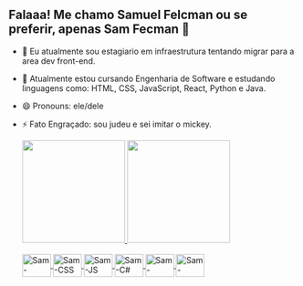 ## Falaaa! Me chamo Samuel Felcman ou se preferir, apenas Sam Fecman 👋

- 🔭 Eu atualmente sou estagiario em infraestrutura tentando migrar para a area dev front-end.
- 🌱 Atualmente estou cursando Engenharia de Software e estudando linguagens como: HTML, CSS, JavaScript, React, Python e Java.
- 😄 Pronouns: ele/dele
- ⚡ Fato Engraçado: sou judeu e sei imitar o mickey.

  <div>
    <a href="https://github.com/samfelcman">
    <img height="180em" src="https://github-readme-stats.vercel.app/api?username=samfelcman&show_icons=true&theme=tokyonight&include_all_commits=true&count_private=true"/>
    <img height="180em" src="https://github-readme-stats.vercel.app/api/top-langs/?username=samfelcman&layout=compact&langs_count=16&theme=tokyonight"/>
  </div>

  <div style="display: inline_block"><br>
  <img align="center" alt="Sam-HTML" height="40" width="50" src="https://cdn.jsdelivr.net/gh/devicons/devicon@latest/icons/html5/html5-original-wordmark.svg" />
  <img align="center" alt="Sam-CSS" height="40"  width="50" src="https://cdn.jsdelivr.net/gh/devicons/devicon@latest/icons/css3/css3-original-wordmark.svg" />
  <img align="center" alt="Sam-JS"  height="40"  width="50" src="https://cdn.jsdelivr.net/gh/devicons/devicon@latest/icons/javascript/javascript-original.svg" />
  <img align="center" alt="Sam-C#"  height="40"  width="50" src="https://cdn.jsdelivr.net/gh/devicons/devicon@latest/icons/typescript/typescript-original.svg" />
  <img align="center" alt="Sam-HTML" height="40" width="50" src="https://cdn.jsdelivr.net/gh/devicons/devicon@latest/icons/csharp/csharp-original.svg" />
  <img align="center" alt="Sam-HTML" height="40" width="50" src="https://cdn.jsdelivr.net/gh/devicons/devicon@latest/icons/html5/html5-original-wordmark.svg" />
  
    
  </div>
    
